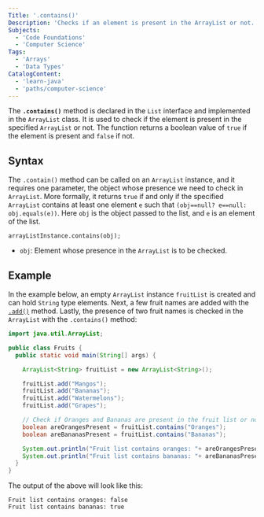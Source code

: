 ```yaml
---
Title: '.contains()'
Description: 'Checks if an element is present in the ArrayList or not.'
Subjects:
  - 'Code Foundations'
  - 'Computer Science'
Tags:
  - 'Arrays'
  - 'Data Types'
CatalogContent:
  - 'learn-java'
  - 'paths/computer-science'
---
```


The **`.contains()`** method is declared in the `List` interface and implemented in the `ArrayList` class. It is used to check if the element is present in the specified `ArrayList` or not. The function returns a boolean value of `true` if the element is present and `false` if not.

## Syntax

The `.contain()` method can be called on an `ArrayList` instance, and it requires one parameter, the object whose presence we need to check in `ArrayList`. More formally, it returns `true` if and only if the specified `ArrayList` contains at least one element `e` such that `(obj==null? e==null: obj.equals(e))`. Here `obj` is the object passed to the list, and `e` is an element of the list.

```pseudo
arrayListInstance.contains(obj);
```

- `obj`: Element whose presence in the `ArrayList` is to be checked.

## Example

In the example below, an empty `ArrayList` instance `fruitList` is created and can hold `String` type elements. Next, a few fruit names are added with the [`.add()`](https://www.codecademy.com/resources/docs/java/array-list/add) method. Lastly, the presence of two fruit names is checked in the `ArrayList` with the `.contains()` method:

```java
import java.util.ArrayList;

public class Fruits {
  public static void main(String[] args) {

    ArrayList<String> fruitList = new ArrayList<String>();

    fruitList.add("Mangos");
    fruitList.add("Bananas");
    fruitList.add("Watermelons");
    fruitList.add("Grapes");

    // Check if Oranges and Bananas are present in the fruit list or not.
    boolean areOrangesPresent = fruitList.contains("Oranges");
    boolean areBananasPresent = fruitList.contains("Bananas");

    System.out.println("Fruit list contains oranges: "+ areOrangesPresent);
    System.out.println("Fruit list contains bananas: "+ areBananasPresent);
  }
}
```

The output of the above will look like this:

```shell
Fruit list contains oranges: false
Fruit list contains bananas: true
```
